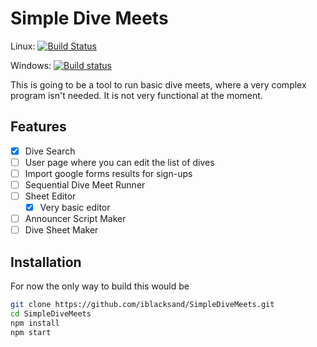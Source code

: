 # Simple Dive Meets

Linux: [![Build Status](https://travis-ci.org/iblacksand/SimpleDiveMeets.svg?branch=master)](https://travis-ci.org/iblacksand/SimpleDiveMeets)

Windows: [![Build status](https://ci.appveyor.com/api/projects/status/h3sjba5d46oyrugq?svg=true)](https://ci.appveyor.com/project/iblacksand/simpledivemeets)



This is going to be a tool to run basic dive meets, where a very complex program isn't needed. It is not very functional at the moment.

## Features 

- [x] Dive Search
- [ ] User page where you can edit the list of dives
- [ ] Import google forms results for sign-ups
- [ ] Sequential Dive Meet Runner
- [ ] Sheet Editor
    - [x] Very basic editor
- [ ] Announcer Script Maker
- [ ] Dive Sheet Maker

## Installation

For now the only way to build this would be

```bash
git clone https://github.com/iblacksand/SimpleDiveMeets.git
cd SimpleDiveMeets
npm install
npm start
```
